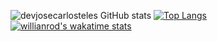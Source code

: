 ![devjosecarlosteles GitHub stats](https://github-readme-stats.vercel.app/api?username=devjosecarlosteles&show_icons=true&theme=radical)
[![Top Langs](https://github-readme-stats.vercel.app/api/top-langs/?username=devjosecarlosteles&langs_count=8)](https://github.com/devjosecarlosteles/github-readme-stats)
[![willianrod's wakatime stats](https://github-readme-stats.vercel.app/api/wakatime?username=devjosecarlosteles)](https://github.com/devjosecarlosteles/github-readme-stats)
